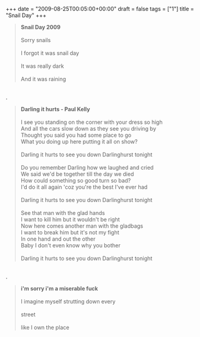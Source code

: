 +++
date = "2009-08-25T00:05:00+00:00"
draft = false
tags = ["1"]
title = "Snail Day"
+++
<blockquote><strong>Snail Day 2009</strong><br/><br/>Sorry snails<br/><br/>I forgot it was snail day<br/><br/>It was really dark<br/><br/>And it was raining</blockquote><br/>.<br/><blockquote><strong>Darling it hurts - Paul Kelly</strong><br/><br/>I see you standing on the corner with your dress so high<br/>And all the cars slow down as they see you driving by<br/>Thought you said you had some place to go<br/>What you doing up here putting it all on show?<br/><br/>Darling it hurts to see you down Darlinghurst tonight<br/><br/>Do you remember Darling how we laughed and cried<br/>We said we'd be together till the day we died<br/>How could something so good turn so bad?<br/>I'd do it all again 'coz you're the best I've ever had<br/><br/>Darling it hurts to see you down Darlinghurst tonight<br/><br/>See that man with the glad hands<br/>I want to kill him but it wouldn't be right<br/>Now here comes another man with the gladbags<br/>I want to break him but it's not my fight<br/>In one hand and out the other<br/>Baby I don't even know why you bother<br/><br/>Darling it hurts to see you down Darlinghurst tonight</blockquote><br/>.<br/><blockquote><strong>i'm sorry i'm a miserable fuck</strong><br/><br/>I imagine myself strutting down every<br/><br/>street<br/><br/>like I own the place</blockquote><div class="blogger-post-footer"><img width='1' height='1' src='https://blogger.googleusercontent.com/tracker/5693059957647979680-7655659013953164753?l=cosmiccowbell.blogspot.com' alt='' /></div>
